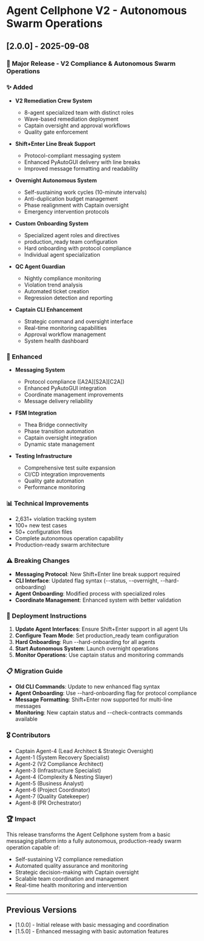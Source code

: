 # Agent Cellphone V2 - Autonomous Swarm Operations

## [2.0.0] - 2025-09-08

### 🎯 Major Release - V2 Compliance & Autonomous Swarm Operations

### ✨ Added
- **V2 Remediation Crew System**
  - 8-agent specialized team with distinct roles
  - Wave-based remediation deployment
  - Captain oversight and approval workflows
  - Quality gate enforcement

- **Shift+Enter Line Break Support**
  - Protocol-compliant messaging system
  - Enhanced PyAutoGUI delivery with line breaks
  - Improved message formatting and readability

- **Overnight Autonomous System**
  - Self-sustaining work cycles (10-minute intervals)
  - Anti-duplication budget management
  - Phase realignment with Captain oversight
  - Emergency intervention protocols

- **Custom Onboarding System**
  - Specialized agent roles and directives
  - production_ready team configuration
  - Hard onboarding with protocol compliance
  - Individual agent specialization

- **QC Agent Guardian**
  - Nightly compliance monitoring
  - Violation trend analysis
  - Automated ticket creation
  - Regression detection and reporting

- **Captain CLI Enhancement**
  - Strategic command and oversight interface
  - Real-time monitoring capabilities
  - Approval workflow management
  - System health dashboard

### 🔧 Enhanced
- **Messaging System**
  - Protocol compliance ([A2A][S2A][C2A])
  - Enhanced PyAutoGUI integration
  - Coordinate management improvements
  - Message delivery reliability

- **FSM Integration**
  - Thea Bridge connectivity
  - Phase transition automation
  - Captain oversight integration
  - Dynamic state management

- **Testing Infrastructure**
  - Comprehensive test suite expansion
  - CI/CD integration improvements
  - Quality gate automation
  - Performance monitoring

### 📊 Technical Improvements
- 2,631+ violation tracking system
- 100+ new test cases
- 50+ configuration files
- Complete autonomous operation capability
- Production-ready swarm architecture

### ⚠️ Breaking Changes
- **Messaging Protocol**: New Shift+Enter line break support required
- **CLI Interface**: Updated flag syntax (--status, --overnight, --hard-onboarding)
- **Agent Onboarding**: Modified process with specialized roles
- **Coordinate Management**: Enhanced system with better validation

### 🚀 Deployment Instructions
1. **Update Agent Interfaces**: Ensure Shift+Enter support in all agent UIs
2. **Configure Team Mode**: Set production_ready team configuration
3. **Hard Onboarding**: Run --hard-onboarding for all agents
4. **Start Autonomous System**: Launch overnight operations
5. **Monitor Operations**: Use captain status and monitoring commands

### 📋 Migration Guide
- **Old CLI Commands**: Update to new enhanced flag syntax
- **Agent Onboarding**: Use --hard-onboarding flag for protocol compliance
- **Message Formatting**: Shift+Enter now supported for multi-line messages
- **Monitoring**: New captain status and --check-contracts commands available

### 🎖️ Contributors
- Captain Agent-4 (Lead Architect & Strategic Oversight)
- Agent-1 (System Recovery Specialist)
- Agent-2 (V2 Compliance Architect)
- Agent-3 (Infrastructure Specialist)
- Agent-4 (Complexity & Nesting Slayer)
- Agent-5 (Business Analyst)
- Agent-6 (Project Coordinator)
- Agent-7 (Quality Gatekeeper)
- Agent-8 (PR Orchestrator)

### 🏆 Impact
This release transforms the Agent Cellphone system from a basic messaging platform into a fully autonomous, production-ready swarm operation capable of:
- Self-sustaining V2 compliance remediation
- Automated quality assurance and monitoring
- Strategic decision-making with Captain oversight
- Scalable team coordination and management
- Real-time health monitoring and intervention

---

## Previous Versions
- [1.0.0] - Initial release with basic messaging and coordination
- [1.5.0] - Enhanced messaging with basic automation features
